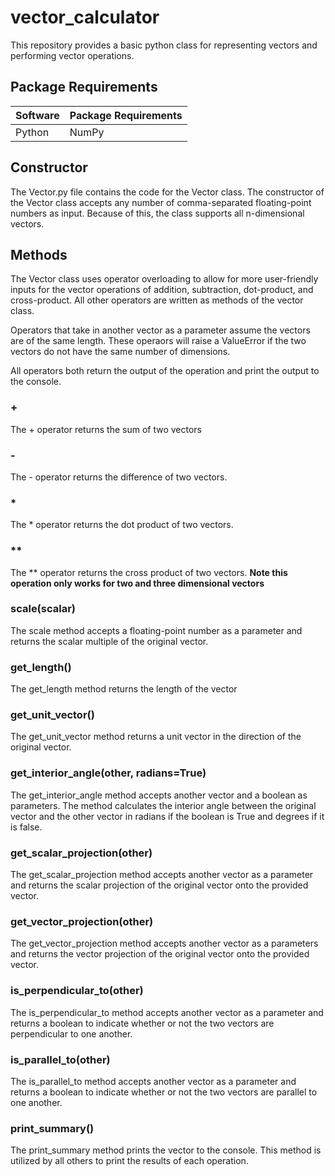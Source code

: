 # vector_calculator
This repository provides a basic python class for representing vectors and performing vector operations.

## Package Requirements


| Software  | Package Requirements |
| ------------- | ------------- |
| Python  | NumPy  |

## Constructor

The Vector.py file contains the code for the Vector class. The constructor of the Vector class accepts any number of comma-separated floating-point numbers 
as input. Because of this, the class supports all n-dimensional vectors.

## Methods

The Vector class uses operator overloading to allow for more user-friendly inputs for the vector operations of addition, 
subtraction, dot-product, and cross-product. All other operators are written as methods of the vector class.

Operators that take in another vector as a parameter assume the vectors are of the same length. These operaors will raise a ValueError if 
the two vectors do not have the same number of dimensions.

All operators both return the output of the operation and print the output to the console.

### +

The + operator returns the sum of two vectors

### -

The - operator returns the difference of two vectors.

### *

The * operator returns the dot product of two vectors.

### **

The ** operator returns the cross product of two vectors. 
**Note this operation only works for two and three dimensional vectors**

### scale(scalar)

The scale method accepts a floating-point number as a parameter and returns the scalar multiple of the original vector.

### get_length()

The get_length method returns the length of the vector

### get_unit_vector()

The get_unit_vector method returns a unit vector in the direction of the original vector.

### get_interior_angle(other, radians=True)

The get_interior_angle method accepts another vector and a boolean as parameters. The method calculates the interior angle 
between the original vector and the other vector in radians if the boolean is True and degrees if it is false.

### get_scalar_projection(other)

The get_scalar_projection method accepts another vector as a parameter and returns the scalar projection of the 
original vector onto the provided vector.

### get_vector_projection(other)

The get_vector_projection method accepts another vector as a parameters and returns the vector projection of the original vector onto the provided vector.

### is_perpendicular_to(other)

The is_perpendicular_to method accepts another vector as a parameter and returns a boolean to indicate whether or not the 
two vectors are perpendicular to one another.

### is_parallel_to(other)

The is_parallel_to method accepts another vector as a parameter and returns a boolean to indicate whether or not the 
two vectors are parallel to one another.

### print_summary()

The print_summary method prints the vector to the console. This method is utilized by all others to print the results of each operation.



